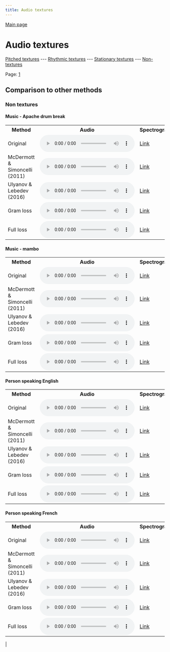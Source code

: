 ```yaml
---
title: Audio textures
---
```


[Main page](/audio_textures/)

# Audio textures

[Pitched textures](/audio_textures/pitched_textures/1/) --- [Rhythmic textures](/audio_textures/rhythmic_textures/1/) --- [Stationary textures](/audio_textures/stationary_textures/1/) --- [Non-textures](/audio_textures/non_textures/1/)

Page: [1](/audio_textures/non_textures/1/)

## Comparison to other methods

### Non textures

#### Music - Apache drum break

<center>
<table>

<tr>
  <th>Method</th>
  <th>Audio</th>
  <th>Spectrogram</th>
</tr>

<tr>
<td>Original</td>
<td>
  <audio controls>
    <source src="/audio_textures/assets/baselines/original/Music_-_Apache_drum_break.ogg">
    <source src="/audio_textures/assets/baselines/original/Music_-_Apache_drum_break.mp3">
    <source src="/audio_textures/assets/baselines/original/Music_-_Apache_drum_break.wav">
  </audio>
</td>
<td>
  <a href="/audio_textures/assets/baselines/original/Music_-_Apache_drum_break.png">Link</a>
</td>
</tr>

<tr>
<td>McDermott & Simoncelli (2011)</td>
<td>
  <audio controls>
    <source src="/audio_textures/assets/baselines/mcdermott/Music_-_Apache_drum_break.ogg">
    <source src="/audio_textures/assets/baselines/mcdermott/Music_-_Apache_drum_break.mp3">
    <source src="/audio_textures/assets/baselines/mcdermott/Music_-_Apache_drum_break.wav">
  </audio>
</td>
<td>
  <a href="/audio_textures/assets/baselines/mcdermott/Music_-_Apache_drum_break.png">Link</a>
</td>
</tr>

<tr>
<td>Ulyanov & Lebedev (2016)</td>
<td>
  <audio controls>
    <source src="/audio_textures/assets/baselines/ulyanov/Music_-_Apache_drum_break.ogg">
    <source src="/audio_textures/assets/baselines/ulyanov/Music_-_Apache_drum_break.mp3">
    <source src="/audio_textures/assets/baselines/ulyanov/Music_-_Apache_drum_break.wav">
  </audio>
</td>
<td>
  <a href="/audio_textures/assets/baselines/ulyanov/Music_-_Apache_drum_break.png">Link</a>
</td>
</tr>

<tr>
<td>Gram loss</td>
<td>
  <audio controls>
    <source src="/audio_textures/assets/baselines/gram/Music_-_Apache_drum_break.ogg">
    <source src="/audio_textures/assets/baselines/gram/Music_-_Apache_drum_break.mp3">
    <source src="/audio_textures/assets/baselines/gram/Music_-_Apache_drum_break.wav">
  </audio>
</td>
<td>
  <a href="/audio_textures/assets/baselines/gram/Music_-_Apache_drum_break.png">Link</a>
</td>
</tr>

<tr>
<td>Full loss</td>
<td>
  <audio controls>
    <source src="/audio_textures/assets/baselines/full_loss/Music_-_Apache_drum_break.ogg">
    <source src="/audio_textures/assets/baselines/full_loss/Music_-_Apache_drum_break.mp3">
    <source src="/audio_textures/assets/baselines/full_loss/Music_-_Apache_drum_break.wav">
  </audio>
</td>
<td>
  <a href="/audio_textures/assets/baselines/full_loss/Music_-_Apache_drum_break.png">Link</a>
</td>
</tr>

</table>
</center>

#### Music - mambo

<center>
<table>

<tr>
  <th>Method</th>
  <th>Audio</th>
  <th>Spectrogram</th>
</tr>

<tr>
<td>Original</td>
<td>
  <audio controls>
    <source src="/audio_textures/assets/baselines/original/Music_-_mambo.ogg">
    <source src="/audio_textures/assets/baselines/original/Music_-_mambo.mp3">
    <source src="/audio_textures/assets/baselines/original/Music_-_mambo.wav">
  </audio>
</td>
<td>
  <a href="/audio_textures/assets/baselines/original/Music_-_mambo.png">Link</a>
</td>
</tr>

<tr>
<td>McDermott & Simoncelli (2011)</td>
<td>
  <audio controls>
    <source src="/audio_textures/assets/baselines/mcdermott/Music_-_mambo.ogg">
    <source src="/audio_textures/assets/baselines/mcdermott/Music_-_mambo.mp3">
    <source src="/audio_textures/assets/baselines/mcdermott/Music_-_mambo.wav">
  </audio>
</td>
<td>
  <a href="/audio_textures/assets/baselines/mcdermott/Music_-_mambo.png">Link</a>
</td>
</tr>

<tr>
<td>Ulyanov & Lebedev (2016)</td>
<td>
  <audio controls>
    <source src="/audio_textures/assets/baselines/ulyanov/Music_-_mambo.ogg">
    <source src="/audio_textures/assets/baselines/ulyanov/Music_-_mambo.mp3">
    <source src="/audio_textures/assets/baselines/ulyanov/Music_-_mambo.wav">
  </audio>
</td>
<td>
  <a href="/audio_textures/assets/baselines/ulyanov/Music_-_mambo.png">Link</a>
</td>
</tr>

<tr>
<td>Gram loss</td>
<td>
  <audio controls>
    <source src="/audio_textures/assets/baselines/gram/Music_-_mambo.ogg">
    <source src="/audio_textures/assets/baselines/gram/Music_-_mambo.mp3">
    <source src="/audio_textures/assets/baselines/gram/Music_-_mambo.wav">
  </audio>
</td>
<td>
  <a href="/audio_textures/assets/baselines/gram/Music_-_mambo.png">Link</a>
</td>
</tr>

<tr>
<td>Full loss</td>
<td>
  <audio controls>
    <source src="/audio_textures/assets/baselines/full_loss/Music_-_mambo.ogg">
    <source src="/audio_textures/assets/baselines/full_loss/Music_-_mambo.mp3">
    <source src="/audio_textures/assets/baselines/full_loss/Music_-_mambo.wav">
  </audio>
</td>
<td>
  <a href="/audio_textures/assets/baselines/full_loss/Music_-_mambo.png">Link</a>
</td>
</tr>

</table>
</center>

#### Person speaking English

<center>
<table>

<tr>
  <th>Method</th>
  <th>Audio</th>
  <th>Spectrogram</th>
</tr>

<tr>
<td>Original</td>
<td>
  <audio controls>
    <source src="/audio_textures/assets/baselines/original/Person_speaking_English.ogg">
    <source src="/audio_textures/assets/baselines/original/Person_speaking_English.mp3">
    <source src="/audio_textures/assets/baselines/original/Person_speaking_English.wav">
  </audio>
</td>
<td>
  <a href="/audio_textures/assets/baselines/original/Person_speaking_English.png">Link</a>
</td>
</tr>

<tr>
<td>McDermott & Simoncelli (2011)</td>
<td>
  <audio controls>
    <source src="/audio_textures/assets/baselines/mcdermott/Person_speaking_English.ogg">
    <source src="/audio_textures/assets/baselines/mcdermott/Person_speaking_English.mp3">
    <source src="/audio_textures/assets/baselines/mcdermott/Person_speaking_English.wav">
  </audio>
</td>
<td>
  <a href="/audio_textures/assets/baselines/mcdermott/Person_speaking_English.png">Link</a>
</td>
</tr>

<tr>
<td>Ulyanov & Lebedev (2016)</td>
<td>
  <audio controls>
    <source src="/audio_textures/assets/baselines/ulyanov/Person_speaking_English.ogg">
    <source src="/audio_textures/assets/baselines/ulyanov/Person_speaking_English.mp3">
    <source src="/audio_textures/assets/baselines/ulyanov/Person_speaking_English.wav">
  </audio>
</td>
<td>
  <a href="/audio_textures/assets/baselines/ulyanov/Person_speaking_English.png">Link</a>
</td>
</tr>

<tr>
<td>Gram loss</td>
<td>
  <audio controls>
    <source src="/audio_textures/assets/baselines/gram/Person_speaking_English.ogg">
    <source src="/audio_textures/assets/baselines/gram/Person_speaking_English.mp3">
    <source src="/audio_textures/assets/baselines/gram/Person_speaking_English.wav">
  </audio>
</td>
<td>
  <a href="/audio_textures/assets/baselines/gram/Person_speaking_English.png">Link</a>
</td>
</tr>

<tr>
<td>Full loss</td>
<td>
  <audio controls>
    <source src="/audio_textures/assets/baselines/full_loss/Person_speaking_English.ogg">
    <source src="/audio_textures/assets/baselines/full_loss/Person_speaking_English.mp3">
    <source src="/audio_textures/assets/baselines/full_loss/Person_speaking_English.wav">
  </audio>
</td>
<td>
  <a href="/audio_textures/assets/baselines/full_loss/Person_speaking_English.png">Link</a>
</td>
</tr>

</table>
</center>

#### Person speaking French

<center>
<table>

<tr>
  <th>Method</th>
  <th>Audio</th>
  <th>Spectrogram</th>
</tr>

<tr>
<td>Original</td>
<td>
  <audio controls>
    <source src="/audio_textures/assets/baselines/original/Person_speaking_French.ogg">
    <source src="/audio_textures/assets/baselines/original/Person_speaking_French.mp3">
    <source src="/audio_textures/assets/baselines/original/Person_speaking_French.wav">
  </audio>
</td>
<td>
  <a href="/audio_textures/assets/baselines/original/Person_speaking_French.png">Link</a>
</td>
</tr>

<tr>
<td>McDermott & Simoncelli (2011)</td>
<td>
  <audio controls>
    <source src="/audio_textures/assets/baselines/mcdermott/Person_speaking_French.ogg">
    <source src="/audio_textures/assets/baselines/mcdermott/Person_speaking_French.mp3">
    <source src="/audio_textures/assets/baselines/mcdermott/Person_speaking_French.wav">
  </audio>
</td>
<td>
  <a href="/audio_textures/assets/baselines/mcdermott/Person_speaking_French.png">Link</a>
</td>
</tr>

<tr>
<td>Ulyanov & Lebedev (2016)</td>
<td>
  <audio controls>
    <source src="/audio_textures/assets/baselines/ulyanov/Person_speaking_French.ogg">
    <source src="/audio_textures/assets/baselines/ulyanov/Person_speaking_French.mp3">
    <source src="/audio_textures/assets/baselines/ulyanov/Person_speaking_French.wav">
  </audio>
</td>
<td>
  <a href="/audio_textures/assets/baselines/ulyanov/Person_speaking_French.png">Link</a>
</td>
</tr>

<tr>
<td>Gram loss</td>
<td>
  <audio controls>
    <source src="/audio_textures/assets/baselines/gram/Person_speaking_French.ogg">
    <source src="/audio_textures/assets/baselines/gram/Person_speaking_French.mp3">
    <source src="/audio_textures/assets/baselines/gram/Person_speaking_French.wav">
  </audio>
</td>
<td>
  <a href="/audio_textures/assets/baselines/gram/Person_speaking_French.png">Link</a>
</td>
</tr>

<tr>
<td>Full loss</td>
<td>
  <audio controls>
    <source src="/audio_textures/assets/baselines/full_loss/Person_speaking_French.ogg">
    <source src="/audio_textures/assets/baselines/full_loss/Person_speaking_French.mp3">
    <source src="/audio_textures/assets/baselines/full_loss/Person_speaking_French.wav">
  </audio>
</td>
<td>
  <a href="/audio_textures/assets/baselines/full_loss/Person_speaking_French.png">Link</a>
</td>
</tr>

</table>
</center>

 | 